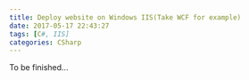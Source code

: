 ```yaml
---
title: Deploy website on Windows IIS(Take WCF for example)
date: 2017-05-17 22:43:27
tags: [C#, IIS]
categories: CSharp
---
```

To be finished...